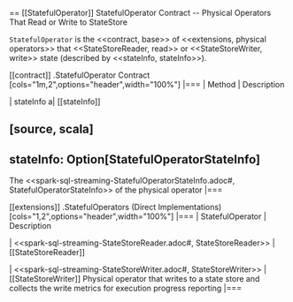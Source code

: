== [[StatefulOperator]] StatefulOperator Contract -- Physical Operators That Read or Write to StateStore

`StatefulOperator` is the <<contract, base>> of <<extensions, physical operators>> that <<StateStoreReader, read>> or <<StateStoreWriter, write>> state (described by <<stateInfo, stateInfo>>).

[[contract]]
.StatefulOperator Contract
[cols="1m,2",options="header",width="100%"]
|===
| Method
| Description

| stateInfo
a| [[stateInfo]]

[source, scala]
----
stateInfo: Option[StatefulOperatorStateInfo]
----

The <<spark-sql-streaming-StatefulOperatorStateInfo.adoc#, StatefulOperatorStateInfo>> of the physical operator
|===

[[extensions]]
.StatefulOperators (Direct Implementations)
[cols="1,2",options="header",width="100%"]
|===
| StatefulOperator
| Description

| <<spark-sql-streaming-StateStoreReader.adoc#, StateStoreReader>>
| [[StateStoreReader]]

| <<spark-sql-streaming-StateStoreWriter.adoc#, StateStoreWriter>>
| [[StateStoreWriter]] Physical operator that writes to a state store and collects the write metrics for execution progress reporting
|===

